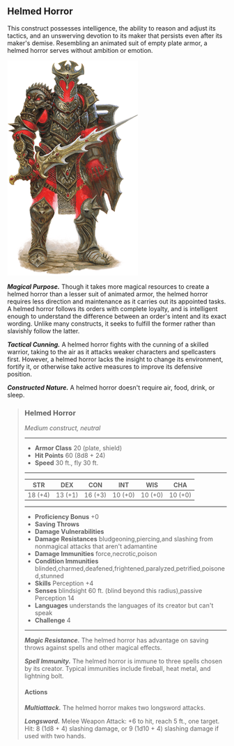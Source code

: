 ## Helmed Horror
This construct possesses intelligence, the ability to reason and adjust its tactics, and an unswerving devotion to its maker that persists even after its maker's demise. Resembling an animated suit of empty plate armor, a helmed horror serves without ambition or emotion.

![](HelmedHorror.png)

***Magical Purpose.*** Though it takes more magical resources to create a helmed horror than a lesser suit of animated armor, the helmed horror requires less direction and maintenance as it carries out its appointed tasks. A helmed horror follows its orders with complete loyalty, and is intelligent enough to understand the difference between an order's intent and its exact wording. Unlike many constructs, it seeks to fulfill the former rather than slavishly follow the latter.

***Tactical Cunning.*** A helmed horror fights with the cunning of a skilled warrior, taking to the air as it attacks weaker characters and spellcasters first. However, a helmed horror lacks the insight to change its environment, fortify it, or otherwise take active measures to improve its defensive position.

***Constructed Nature.*** A helmed horror doesn't require air, food, drink, or sleep.

>### Helmed Horror
>*Medium construct, neutral*
>___
>- **Armor Class** 20 (plate, shield)
>- **Hit Points** 60 (8d8 + 24)
>- **Speed** 30 ft., fly 30 ft.
>___
>|**STR**|**DEX**|**CON**|**INT**|**WIS**|**CHA**|
>|:---:|:---:|:---:|:---:|:---:|:---:|
>|18 (+4)|13 (+1)|16 (+3)|10 (+0)|10 (+0)|10 (+0)|
>
>___
>- **Proficiency Bonus** +0
>- **Saving Throws** 
>- **Damage Vulnerabilities** 
>- **Damage Resistances** bludgeoning,piercing,and slashing from nonmagical attacks that aren't adamantine
>- **Damage Immunities** force,necrotic,poison
>- **Condition Immunities** blinded,charmed,deafened,frightened,paralyzed,petrified,poisoned,stunned
>- **Skills** Perception +4
>- **Senses** blindsight 60 ft. (blind beyond this radius),passive Perception 14
>- **Languages** understands the languages of its creator but can't speak
>- **Challenge** 4
>___
>***Magic Resistance.*** The helmed horror has advantage on saving throws against spells and other magical effects.
>
>***Spell Immunity.*** The helmed horror is immune to three spells chosen by its creator. Typical immunities include fireball, heat metal, and lightning bolt.
>
>#### Actions
>***Multiattack.*** The helmed horror makes two longsword attacks.
>
>***Longsword.*** Melee Weapon Attack: +6 to hit, reach 5 ft., one target. Hit: 8 (1d8 + 4) slashing damage, or 9 (1d10 + 4) slashing damage if used with two hands.
>
